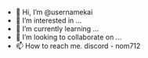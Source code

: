 - 👋 Hi, I’m @usernamekai
- 👀 I’m interested in ...
- 🌱 I’m currently learning ...
- 💞️ I’m looking to collaborate on ...
- 📫 How to reach me. discord - nom712

<!---
usernamekai/usernamekai is a ✨ special ✨ repository because its `README.md` (this file) appears on your GitHub profile.
You can click the Preview link to take a look at your changes.
--->
